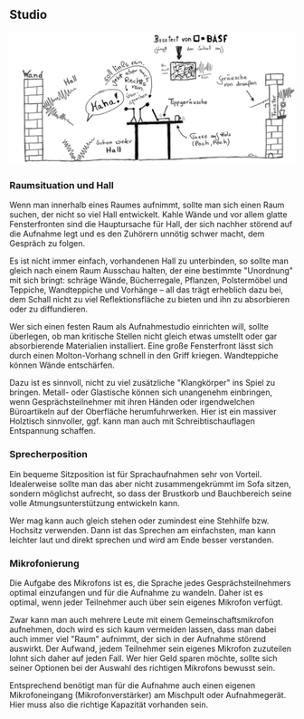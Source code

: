 
## Studio

![Originalbild: Marco Hitschler auf zirkusliebe.de, CC BY, <https://www.unmus.de/podcast-in-a-nutshell/>](images/1200px-Zirkusliebe-cc-by-podcast-in-a-nutshell-tonstudio.png)

### Raumsituation und Hall

Wenn man innerhalb eines Raumes aufnimmt, sollte man sich einen Raum suchen, der nicht so viel Hall entwickelt. Kahle Wände und vor allem glatte Fensterfronten sind die Hauptursache für Hall, der sich nachher störend auf die Aufnahme legt und es den Zuhörern unnötig schwer macht, dem Gespräch zu folgen.

Es ist nicht immer einfach, vorhandenen Hall zu unterbinden, so sollte man gleich nach einem Raum Ausschau halten, der eine bestimmte "Unordnung" mit sich bringt: schräge Wände, Bücherregale, Pflanzen, Polstermöbel und Teppiche, Wandteppiche und Vorhänge – all das trägt erheblich dazu bei, dem Schall nicht zu viel Reflektionsfläche zu bieten und ihn zu absorbieren oder zu diffundieren.

Wer sich einen festen Raum als Aufnahmestudio einrichten will, sollte überlegen, ob man kritische Stellen nicht gleich etwas umstellt oder gar absorbierende Materialien installiert. Eine große Fensterfront lässt sich durch einen Molton-Vorhang schnell in den Griff kriegen. Wandteppiche können Wände entschärfen.

Dazu ist es sinnvoll, nicht zu viel zusätzliche "Klangkörper" ins Spiel zu bringen. Metall- oder Glastische können sich unangenehm einbringen, wenn Gesprächsteilnehmer mit ihren Händen oder irgendwelchen Büroartikeln auf der Oberfläche herumfuhrwerken. Hier ist ein massiver Holztisch sinnvoller, ggf. kann man auch mit Schreibtischauflagen Entspannung schaffen.

### Sprecherposition

Ein bequeme Sitzposition ist für Sprachaufnahmen sehr von Vorteil. Idealerweise sollte man das aber nicht zusammengekrümmt im Sofa sitzen, sondern möglichst aufrecht, so dass der Brustkorb und Bauchbereich seine volle Atmungsunterstützung entwickeln kann.

Wer mag kann auch gleich stehen oder zumindest eine Stehhilfe bzw. Hochsitz verwenden. Dann ist das Sprechen am einfachsten, man kann leichter laut und direkt sprechen und wird am Ende besser verstanden.

### Mikrofonierung

Die Aufgabe des Mikrofons ist es, die Sprache jedes Gesprächsteilnehmers optimal einzufangen und für die Aufnahme zu wandeln. Daher ist es optimal, wenn jeder Teilnehmer auch über sein eigenes Mikrofon verfügt.

Zwar kann man auch mehrere Leute mit einem Gemeinschaftsmikrofon aufnehmen, doch wird es sich kaum vermeiden lassen, dass man dabei auch immer viel "Raum" aufnimmt, der sich in der Aufnahme störend auswirkt. Der Aufwand, jedem Teilnehmer sein eigenes Mikrofon zuzuteilen lohnt sich daher auf jeden Fall. Wer hier Geld sparen möchte, sollte sich seiner Optionen bei der Auswahl des richtigen Mikrofons bewusst sein.

Entsprechend benötigt man für die Aufnahme auch einen eigenen Mikrofoneingang (Mikrofonverstärker) am Mischpult oder Aufnahmegerät. Hier muss also die richtige Kapazität vorhanden sein.
